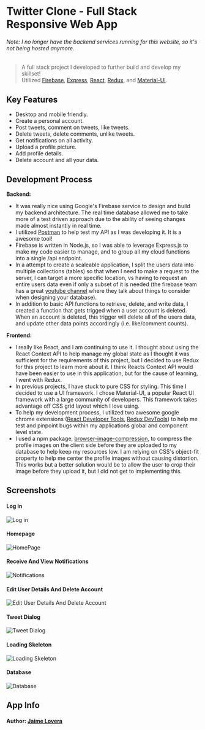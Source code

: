 # Twitter Clone - Full Stack Responsive Web App

###### Note: I no longer have the backend services running for this website, so it's not being hosted anymore.

> A full stack project I developed to further build and develop my skillset!  
> Utilized [Firebase](https://firebase.google.com/), [Express](https://expressjs.com/), [React](https://reactjs.org/), [Redux](https://redux.js.org/), and [Material-UI](https://material-ui.com/).

## Key Features

- Desktop and mobile friendly.
- Create a personal account.
- Post tweets, comment on tweets, like tweets.
- Delete tweets, delete comments, unlike tweets.
- Get notifications on all activity.
- Upload a profile picture.
- Add profile details.
- Delete account and all your data.

## Development Process

**Backend:**

- It was really nice using Google's Firebase service to design and build my backend architecture. The real time database allowed me to take more of a test driven approach due to the ability of seeing changes made almost instantly in real time.
- I utilized [Postman](https://www.postman.com/) to help test my API as I was developing it. It is a awesome tool!
- Firebase is written in Node.js, so I was able to leverage Express.js to make my code easier to manage, and to group all my cloud functions into a single /api endpoint.
- In a attempt to create a scaleable application, I split the users data into multiple collections (tables) so that when I need to make a request to the server, I can target a more specific location, vs having to request an entire users data even if only a subset of it is needed (the firebase team has a great [youtube channel](https://youtu.be/haMOUb3KVSo) where they talk about things to consider when designing your database).
- In addition to basic API functions to retrieve, delete, and write data, I created a function that gets trigged when a user account is deleted. When an account is deleted, this trigger will delete all of the users data, and update other data points accordingly (i.e. like/comment counts).

**Frontend:**

- I really like React, and I am continuing to use it. I thought about using the React Context API to help manage my global state as I thought it was sufficient for the requirements of this project, but I decided to use Redux for this project to learn more about it. I think Reacts Context API would have been easier to use in this application, but for the cause of learning, I went with Redux.
- In previous projects, I have stuck to pure CSS for styling. This time I decided to use a UI framework. I chose Material-UI, a popular React UI framework with a large community of developers. This framework takes advantage off CSS grid layout which I love using.
- To help my development process, I utilized two awesome google chrome extensions ([React Developer Tools](https://chrome.google.com/webstore/detail/react-developer-tools/fmkadmapgofadopljbjfkapdkoienihi?hl=en), [Redux DevTools](https://chrome.google.com/webstore/detail/redux-devtools/lmhkpmbekcpmknklioeibfkpmmfibljd?hl=en)) to help me test and pinpoint bugs within my applications global and component level state.
- I used a npm package, [browser-image-compression](https://www.npmjs.com/package/browser-image-compression), to compress the profile images on the client side before they are uploaded to my database to help keep my resources low. I am relying on CSS's object-fit property to help me center the profile images without causing distortion. This works but a better solution would be to allow the user to crop their image before they upload it, but I did not get to implementing this.

## Screenshots

#### Log in

![Log in](./readme_screenshots/login.png)

#### Homepage

![HomePage](./readme_screenshots/homepage.png)

#### Receive And View Notifications

![Notifications](./readme_screenshots/notifications.png)

#### Edit User Details And Delete Account

![Edit User Details And Delete Account](./readme_screenshots/edit-details.png)

#### Tweet Dialog

![Tweet Dialog](./readme_screenshots/tweet-dialog.png)

#### Loading Skeleton

![Loading Skeleton](./readme_screenshots/loading-skeleton.png)

#### Database

![Database](./readme_screenshots/database.png)

## App Info

#### Author: [Jaime Lovera](https://github.com/jaimelovera)
